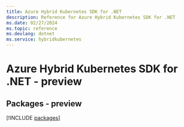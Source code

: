 ```yaml
---
title: Azure Hybrid Kubernetes SDK for .NET
description: Reference for Azure Hybrid Kubernetes SDK for .NET
ms.date: 02/27/2024
ms.topic: reference
ms.devlang: dotnet
ms.service: hybridkubernetes
---
```

# Azure Hybrid Kubernetes SDK for .NET - preview
## Packages - preview
[!INCLUDE [packages](hybrid-kubernetes-index.md)]